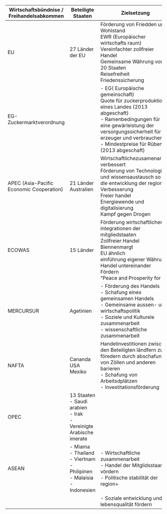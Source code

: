 
| Wirtschaftsbündnise / Freihandelsabkommen | Beteiligte Staaten                                                                | Zielsetzung                                                                                                                                                                                                                                     |
| ----------------------------------------- | --------------------------------------------------------------------------------- | ----------------------------------------------------------------------------------------------------------------------------------------------------------------------------------------------------------------------------------------------- |
| EU                                        | 27 Länder der EU                                                                  | Förderung von Friedden und Wohlstand <br>EWR (Europäischer wirtschafts raum)<br>Vereinfachter zollfreier Handel<br>Gemeinsame Währung von 20 Staaten<br>Reisefreiheit<br>Friedenssicherung                                                      |
| EG-Zuckermarktverordnung                  |                                                                                   | - EG( Europäische gemeinschaft)<br>Quote für zuckerproduktion eines Landes (2013 abgeschaft)<br>- Ramenbedingungen für eine gewärleistung der versorgungssicherheit für erzeuger und verbraucher<br>- Mindestpreise für Rüben (2013 abgeschaft) |
| APEC (Asia-Pacific Economic Cooperation)  | 21 Länder<br>Australien<br>                                                       | Wirtschaftlichezusamenarbeit verbessert<br>Förderung von Technologie und wissensaustausch so wie die entwicklung der region<br>Verbesserung <br>Freier handel<br>Energiewende und digitalisierung<br>Kampf gegen Drogen                         |
| ECOWAS                                    | 15 Länder                                                                         | Förderung wirtschaftlicher integrationen der mitgliedstaaten<br>Zollfreier Handel<br>Biennenmargt<br>EU ähnlich<br>einführung eigener Währung<br>Handel untereinander Fördern<br>“Peace and Prosperity for all”                                 |
| MERCURSUR                                 | Agetinien<br>                                                                     | - Förderung des Handels<br>- Schafung eines gemeinsamen Handels<br>- Gemeinsame aussen- und wirtschaftspolitik<br>- Soziele und Kulturele zusammenarbeit<br>- wissenschaftliche zusammenarbeit<br>                                              |
| NAFTA                                     | Cananda<br>USA<br>Mexiko                                                          | Handelinvestitionen zwischen den Beteiligten ländfern zu föredern durch abschafung von Zöllen und anderen barieren<br>- Schafung von Arbeitsdplätzen<br>- Investitationsförderung                                                               |
| OPEC                                      | 13 Staaten<br>- Saudi arabien<br>- Irak<br>- Vereinigte Arabische imerate         |                                                                                                                                                                                                                                                 |
| ASEAN                                     | - Miama<br>- Thailand<br>- Viertnam<br>- Philipinen<br>- Malaisia<br>- Indonesien | - Wirtschaftliche zusammenarbeit<br>- Handel der Mitglidsstaarten vördern<br>- Politische stabilität der region+                                                                                                                                |
|                                           |                                                                                   | - Soziale entwicklung und lebensqualität fördern                                                                                                                                                                                                |
